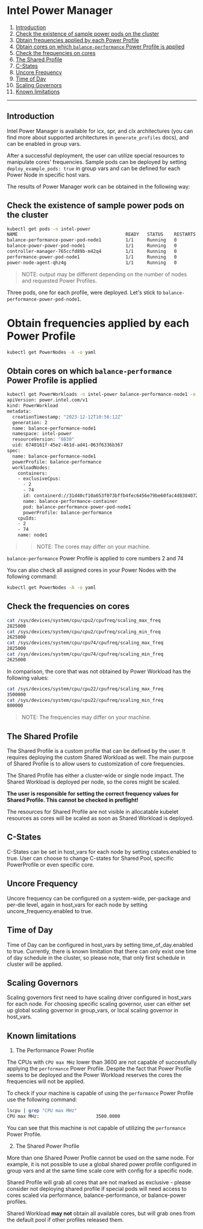 # Intel Power Manager

1. [Introduction](#introduction)
2. [Check the existence of sample power pods on the cluster](#check-the-existence-of-sample-power-pods-on-the-cluster)
3. [Obtain frequencies applied by each Power Profile](#obtain-frequencies-applied-by-each-Power-Profile)
4. [Obtain cores on which `balance-performance` Power Profile is applied](#obtain-cores-on-which-balance-performance-power-profile-is-applied)
5. [Check the frequencies on cores](#check-the-frequencies-on-cores)
6. [The Shared Profile](#the-shared-profile)
7. [C-States](#c-states)
8. [Uncore Frequency](#uncore-frequency)
9. [Time of Day](#time-of-day)
10. [Scaling Governors](#scaling-governors)
11. [Known limitations](#known-limitations)

---

## Introduction

Intel Power Manager is available for icx, spr, and clx architectures (you can find more about supported architectures in `generate_profiles` docs), and can be enabled in group vars.

After a successful deployment, the user can utilize special resources to manipulate cores' frequencies.
Sample pods can be deployed by setting `deploy_example_pods: true` in group vars and can be defined for each Power Node in specific host vars. 

The results of Power Manager work can be obtained in the following way:

## Check the existence of sample power pods on the cluster

```bash
kubectl get pods -n intel-power
NAME                                        READY   STATUS    RESTARTS   AGE
balance-performance-power-pod-node1         1/1     Running   0          122m
balance-power-power-pod-node1               1/1     Running   0          122m
controller-manager-765ccfd89b-m42q4         1/1     Running   0          123m
performance-power-pod-node1                 1/1     Running   0          122m
power-node-agent-qhz4g                      1/1     Running   0          123m
```

> NOTE: output may be different depending on the number of nodes and requested Power Profiles.

Three pods, one for each profile, were deployed. Let's stick to `balance-performance-power-pod-node1`.

# Obtain frequencies applied by each Power Profile

```bash
kubectl get PowerNodes -A -o yaml
```

## Obtain cores on which `balance-performance` Power Profile is applied

```bash
kubectl get PowerWorkloads -n intel-power balance-performance-node1 -o yaml
apiVersion: power.intel.com/v1
kind: PowerWorkload
metadata:
  creationTimestamp: "2023-12-12T10:56:12Z"
  generation: 2
  name: balance-performance-node1
  namespace: intel-power
  resourceVersion: "8030"
  uid: 6740161f-45e2-461d-ad41-063f6336b367
spec:
  name: balance-performance-node1
  powerProfile: balance-performance
  workloadNodes:
    containers:
    - exclusiveCpus:
      - 2
      - 74
      id: containerd://31d40cf10a653f073bffb4fec6456e79be60fac4d838407272188e53e1d66fb8
      name: balance-performance-container
      pod: balance-performance-power-pod-node1
      powerProfile: balance-performance
    cpuIds:
    - 2
    - 74
    name: node1
```

> > NOTE: The cores may differ on your machine.

`balance-performance` Power Profile is applied to core numbers 2 and 74

You can also check all assigned cores in your Power Nodes with the following command:

```bash
kubectl get PowerNodes -A -o yaml
```

## Check the frequencies on cores

```bash
cat /sys/devices/system/cpu/cpu2/cpufreq/scaling_max_freq
2825000
cat /sys/devices/system/cpu/cpu2/cpufreq/scaling_min_freq
2625000
cat /sys/devices/system/cpu/cpu74/cpufreq/scaling_max_freq
2825000
cat /sys/devices/system/cpu/cpu74/cpufreq/scaling_min_freq
2625000
```

In comparison, the core that was not obtained by Power Workload has the following values:

```bash
cat /sys/devices/system/cpu/cpu22/cpufreq/scaling_max_freq
3500000
cat /sys/devices/system/cpu/cpu22/cpufreq/scaling_min_freq
800000
```

> NOTE: The frequencies may differ on your machine.

## The Shared Profile

The Shared Profile is a custom profile that can be defined by the user. It requires deploying the custom Shared Workload as well.
The main purpose of Shared Profile is to allow users to customization of core frequencies.

The Shared Profile has either a cluster-wide or single node impact. The Shared Workload is deployed per node, so the cores might be scaled.

**The user is responsible for setting the correct frequency values for Shared Profile. This cannot be checked in preflight!**

The resources for Shared Profile are not visible in allocatable kubelet resources as cores will be scaled as soon as Shared Workload is deployed.

## C-States

C-States can be set in host_vars for each node by setting cstates.enabled to true. User can choose to change C-states for Shared Pool, specific PowerProfile or even specific core.

## Uncore Frequency

Uncore frequency can be configured on a system-wide, per-package and per-die level, again in host_vars for each node by setting uncore_frequency.enabled to true.

## Time of Day

Time of Day can be configured in host_vars by setting time_of_day.enabled to true. Currently, there is known limitation that there can only exist one time of day schedule in the cluster, so please note, that only first schedule in cluster will be applied.

## Scaling Governors

Scaling governors first need to have scaling driver configured in host_vars for each node. For choosing specific scaling governor, user can either set up global scaling governor in group_vars, or local scaling governor in host_vars.

## Known limitations

1. The Performance Power Profile

The CPUs with `CPU max MHz` lower than 3600 are not capable of successfully applying the `performance` Power Profile.
Despite the fact that Power Profile seems to be deployed and the Power Workload reserves the cores the frequencies will not be applied. 

To check if your machine is capable of using the `performance` Power Profile use the following command:

```bash
lscpu | grep "CPU max MHz"
CPU max MHz:                     3500.0000
```

You can see that this machine is not capable of utilizing the `performance` Power Profile.

2. The Shared Power Profile

More than one Shared Power Profile cannot be used on the same node. For example, it is not possible to use a global shared power profile configured in group vars and at the same time scale core with config for a specific node.

Shared Profile will grab all cores that are not marked as exclusive - please consider not deploying shared profile if special pods will need access to cores scaled via performance, balance-performance, or balance-power profiles.

Shared Workload **may not** obtain all available cores, but will grab ones from the default pool if other profiles released them.
